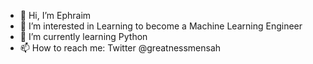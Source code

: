 - 👋 Hi, I’m Ephraim  
- 👀 I’m interested in Learning to become a Machine Learning Engineer
- 🌱 I’m currently learning Python
- 📫 How to reach me: Twitter @greatnessmensah

<!---
greatnessmensah/greatnessmensah is a ✨ special ✨ repository because its `README.md` (this file) appears on your GitHub profile.
You can click the Preview link to take a look at your changes.
--->
